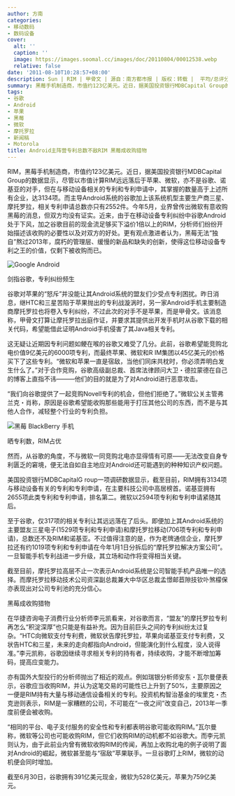 ```yaml
---
author: 方南
categories:
- 移动数码
- 数码设备
cover:
  alt: ''
  caption: ''
  image: https://images.soomal.cc/images/doc/20110804/00012538.webp
  relative: false
date: '2011-08-10T10:28:57+08:00'
description: Sun | RIM | 甲骨文 | 源自：南方都市报 | 版权：转载 |  平均/总评分：06.00/12
summary: 黑莓手机制造商，市值约123亿美元。近日，据美国投资银行MDBCapital Group的数据显示，尽管以市值计算RIM远远落后于苹果、微软，亦不是谷歌、诺基亚的对手，但在与移动设备相关的专利和专利申请中，其掌握的数量高于上述所有企业，达3134项。
tags:
- 谷歌
- Android
- 苹果
- 黑莓
- 微软
- 摩托罗拉
- 新闻稿
- Motorola
title: Android主阵营专利总数不敌RIM 黑莓成收购猎物
---
```


RIM，黑莓手机制造商，市值约123亿美元。近日，据美国投资银行MDBCapital Group的数据显示，尽管以市值计算RIM远远落后于苹果、微软，亦不是谷歌、诺基亚的对手，但在与移动设备相关的专利和专利申请中，其掌握的数量高于上述所有企业，达3134项。而主导Android系统的谷歌加上该系统机型主要生产商三星、摩托罗拉，相关专利申请总数亦只有2552件。今年5月，业界曾传出微软有意收购黑莓的消息，但双方均没有证实。近来，由于在移动设备专利纠纷中谷歌Android处于下风，加之谷歌目前的现金流足够买下溢价1倍以上的RIM，分析师们纷纷开始描述该收购的必要性以及对双方的好处。更有观点激进者认为，黑莓无法“独自”熬过2013年，腐朽的管理层、缓慢的新品和缺失的创新，使得这位移动设备专利之王的价值，仅剩下被收购而已。



![Google Android](https://images.soomal.cc/images/doc/20110804/00012538.webp)



剑指谷歌，专利纠纷频生



谷歌对苹果的“怒斥”并没能让其Android系统的盟友们少受点专利困扰。昨日消息，继HTC和三星苦陷于苹果抛出的专利战漩涡时，另一家Android手机主要制造商摩托罗拉也将卷入专利纠纷，不过此次的对手不是苹果，而是甲骨文。该消息称，甲骨文打算让摩托罗拉出庭作证，并要求其提供出开发手机时从谷歌下载的相关代码，希望能借此证明Android手机侵害了其Java相关专利。



这无疑让近期因专利问题如鲠在喉的谷歌又难受了几分。此前，谷歌希望能竞购北电价值9亿美元的6000项专利，而最终苹果、微软和R IM集团以45亿美元的价格买下了这些专利。“微软和苹果一直是宿敌，当他们同床共枕时，你必须弄明白发生什么了。”对于合作竞购，谷歌高级副总裁、首席法律顾问大卫・德拉蒙德在自己的博客上直指不讳―――他们的目的就是为了对Android进行恶意攻击。



“我们向谷歌提供了一起竞购Novell专利的机会，但他们拒绝了。”微软公关主管弗兰克・肖称，原因是谷歌希望能收购那些能用于打压其他公司的东西，而不是与其他人合作，减轻整个行业的专利负担。



![黑莓 BlackBerry 手机](https://images.soomal.cc/images/doc/20100716/00006370.webp)



晒专利数，RIM占优



然而，从谷歌的角度，不与微软一同竞购北电亦显得情有可原――无法改变自身专利匮乏的窘境，便无法自如自主地应对Android还可能遇到的种种知识产权问题。



美国投资银行MDBCapitalG roup一项调研数据显示，截至目前，RIM拥有3134项与移动设备有关的专利和专利申请，在主要科技公司中高居榜首。诺基亚拥有2655项此类专利和专利申请，排名第二。微软以2594项专利和专利申请紧随其后。



至于谷歌，仅317项的相关专利让其远远落在了后头。即便加上其Android系统的主要盟友三星电子(1529项专利和专利申请)和摩托罗拉移动(706项专利和专利申请)，总数还不及RIM和诺基亚。不过值得注意的是，作为老牌通信企业，摩托罗拉还有约1019项专利和专利申请在今年1月1日分拆后的“摩托罗拉解决方案公司”。一旦智能手机专利战进一步升级，其立场和动作将变得相当关键。



截至目前，摩托罗拉高层不止一次表示Android系统是公司智能手机产品唯一的选择。而摩托罗拉移动技术公司资深副总裁兼大中华区总裁孟憬邮苣隙技钦卟煞檬保亦表现出对公司专利池的充分信心。



黑莓成收购猎物



在华捷咨询电子消费行业分析师李元凯看来，对谷歌而言，“盟友”的摩托罗拉专利再怎么“积淀深厚”也只能是有益补充。因为目前巨头之间的专利纠纷太过复杂。“HTC向微软支付专利费，微软状告摩托罗拉，苹果向诺基亚支付专利费，又状告HTC和三星，未来的走向都指向Android，但能演化到什么程度，没人说得准。”李元凯称，谷歌因继续寻求相关专利的持有者，持续收购，才能不断增加筹码，提高应变能力。



亦有国外大型投行的分析师抛出了相近的观点。例如瑞银分析师安东・瓦尔曼便表示，谷歌应当收购RIM，并认为这笔交易的可能性已上升到了50%，主要原因之一便是RIM持有大量与移动通信设备相关的专利。投资机构智治基金的埃里克・杰克逊则表示，RIM是一家糟糕的公司，不可能在“一夜之间”改变自己，2013年一季度前便会被收购。



“相同的平台、电子支付服务的安全性和专利都表明谷歌可能收购RIM。”瓦尔曼称，微软等公司也可能收购RIM，但它们收购RIM的动机都不如谷歌大。而李元凯则认为，由于此前业内曾有微软收购RIM的传闻，再加上收购北电的例子说明了面对Android的崛起，微软甚至能与“宿敌”苹果联手。一旦谷歌盯上RIM，微软的动机便会同时增加。



截至6月30日，谷歌拥有391亿美元现金，微软为528亿美元，苹果为759亿美元。